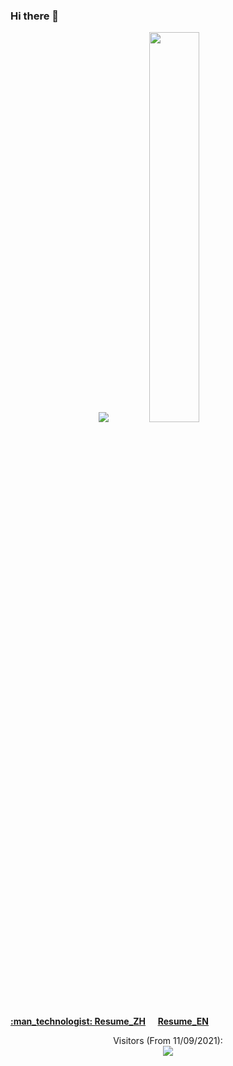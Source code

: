 ### Hi there 👋


<!-- ![image](https://github.com/AllenWrong/AllenWrong/blob/main/temp.gif) -->

<!--
**AllenWrong/AllenWrong** is a ✨ _special_ ✨ repository because its `README.md` (this file) appears on your GitHub profile.-->


<!-- ![](https://github-readme-stats.vercel.app/api?username=allenwrong&count_private=true&hide_border=true&show_icons=true&line_height=25) -->
<!-- ![](https://github-readme-stats.vercel.app/api/top-langs/?username=allenwrong&hide_border=true&langs_count=8&layout=compact) -->

<p align = "center">
  <img src = "https://github-readme-stats.vercel.app/api?username=allenwrong&count_private=true&hide_border=true&show_icons=true&line_height=25">
  <img src = "https://github-readme-stats.vercel.app/api/top-langs/?username=allenwrong&hide_border=true&langs_count=8&layout=compact" style="width:40%">
</p>


<summary>
<a href="简历-关忠超.pdf"><b>:man_technologist: Resume_ZH</b></a>&nbsp;&nbsp;&nbsp;&nbsp;
<a href="English_Resume_ZhongchaoGuan.pdf"><b>Resume_EN</b></a>
</summary>

<p align="center"> 
  Visitors (From 11/09/2021):<br>
  <img src="https://profile-counter.glitch.me/AllenWrong/count.svg" />
</p>

